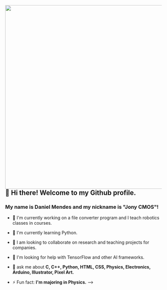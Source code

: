 <img align="right" height="590em" src="https://user-images.githubusercontent.com/74942522/146465734-04ddc936-26ab-4559-a534-716efd22678f.jpg"/>

## 👋 Hi there! Welcome to my Github profile.
### My name is Daniel Mendes and my nickname is "Jony CMOS"!

- 🔭 I'm currently working on a file converter program and I teach robotics classes in courses.

- 🌱 I'm currently learning Python.

- 👯 I am looking to collaborate on research and teaching projects for companies.

- 🤔 I'm looking for help with TensorFlow and other AI frameworks.

- 💬 ask me about **C, C++, Python, HTML, CSS, Physics, Electronics, Arduino, Illustrator, Pixel Art.**

- ⚡ Fun fact: **I'm majoring in Physics.**
-->
